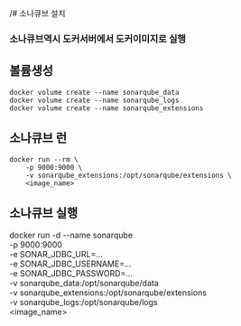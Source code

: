 /# 소나큐브 설치
### 소나큐브역시 도커서버에서 도커이미지로 실행

## 볼륨생성 
    docker volume create --name sonarqube_data
    docker volume create --name sonarqube_logs
    docker volume create --name sonarqube_extensions

## 소나큐브 런
    docker run --rm \
        -p 9000:9000 \
        -v sonarqube_extensions:/opt/sonarqube/extensions \
        <image_name>   

## 소나큐브 실행
docker run -d --name sonarqube \
        -p 9000:9000 \
        -e SONAR_JDBC_URL=... \
        -e SONAR_JDBC_USERNAME=... \
        -e SONAR_JDBC_PASSWORD=... \
        -v sonarqube_data:/opt/sonarqube/data \
        -v sonarqube_extensions:/opt/sonarqube/extensions \
        -v sonarqube_logs:/opt/sonarqube/logs \
        <image_name>
